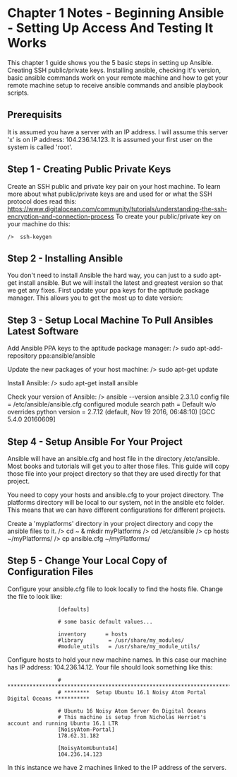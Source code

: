 # Chapter 1 Notes - Beginning Ansible - Setting Up Access And Testing It Works

This chapter 1 guide shows you the 5 basic steps in setting up Ansible. Creating SSH public/private keys. Installing ansible,
checking it's version, basic ansible commands work on your remote machine and how to get your remote machine setup to receive
ansible commands and ansible playbook scripts.

## Prerequisits 

It is assumed you have a server with an IP address. I will assume this server 'x' is on IP address: 104.236.14.123. It is assumed 
your first user on the system is called 'root'.


## Step 1 - Creating Public Private Keys

Create an SSH public and private key pair on your host machine. To learn more about what public/private keys are and used for or
what the SSH protocol does read this:
https://www.digitalocean.com/community/tutorials/understanding-the-ssh-encryption-and-connection-process
To create your public/private key on your machine do this:

	/>  ssh-keygen

	
	
## Step 2 - Installing Ansible

You don't need to install Ansible the hard way, you can just to a sudo apt-get install ansible. But we will install the latest and 
greatest version so that we get any fixes. First update your ppa keys for the aptitude package manager. This allows you to get the 
most up to date version:

## Step 3 - Setup Local Machine To Pull Ansibles Latest Software

Add Ansible PPA keys to the aptitude package manager:
	/>  sudo apt-add-repository ppa:ansible/ansible
	
Update the new packages of your host machine:
	/>  sudo apt-get update
	
Install Ansible:
	/>	sudo apt-get install ansible
	
Check your version of Ansible:
	/>  ansible --version
	ansible 2.3.1.0
	  config file = /etc/ansible/ansible.cfg
	  configured module search path = Default w/o overrides
	  python version = 2.7.12 (default, Nov 19 2016, 06:48:10) [GCC 5.4.0 20160609]	


## Step 4 - Setup Ansible For Your Project

Ansible will have an ansible.cfg and host file in the directory /etc/ansible. Most books and tutorials will get you to alter those
files. This guide will copy those file into your project directory so that they are used directly for that project.

You need to copy your hosts and ansible.cfg to your project directory. The platforms directory will be local to our system, not in the 
ansible etc folder. This means that we can have different configurations for different projects. 

Create a 'myplatforms' directory in your project directory and copy the ansible files to it.
	/> cd ~ & mkdir myPlatforms
	/>  cd /etc/ansible
	/>  cp hosts ~/myPlatforms/
	/>  cp ansible.cfg ~/myPlatforms/
	
## Step 5 - Change Your Local Copy of Configuration Files 

Configure your ansible.cfg file to look locally to find the hosts file. Change the file to look like:

					[defaults]

					# some basic default values...

					inventory      = hosts
					#library        = /usr/share/my_modules/
					#module_utils   = /usr/share/my_module_utils/

Configure hosts to hold your new machine names. In this case our machine has IP address: 104.236.14.12. Your file should look 
something like this:


					# ************************************************************************
					# ********  Setup Ubuntu 16.1 Noisy Atom Portal Digital Oceans ***********

					# Ubuntu 16 Noisy Atom Server On Digital Oceans
					# This machine is setup from Nicholas Herriot's account and running Ubuntu 16.1 LTR
					[NoisyAtom-Portal]
					178.62.31.182

					[NoisyAtomUbuntu14]
					104.236.14.123

In this instance we have 2 machines linked to the IP address of the servers.




 

	
